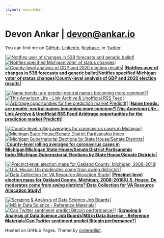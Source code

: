 ```yaml
---
layout: nosidebar
---
```


# Devon Ankar | devon@ankar.io


You can find me on [GitHub](https://github.com/dcadata), [LinkedIn](https://www.linkedin.com/in/dankar), [Keybase](https://keybase.io/devonankar), or [Twitter](https://twitter.com/@devonankar).


<!-- BEGIN HIGHLIGHTS -->

|[![Notifies user of changes in 538 forecasts and generic ballot](/thumbs/fox.png)](https://github.com/dcadata/fivey-is-an-emotional-fox)|[![Notifies specified Michigan voter of status changes](/thumbs/michigan.png)](https://github.com/dcadata/michigan-voter-status)|[![County-level analysis of GDP and 2020 election results](/thumbs/gdp-county-2020.png)](https://github.com/dcadata/county-gdp-2020-elections)|
|[**Notifies user of changes in 538 forecasts and generic ballot**](https://github.com/dcadata/fivey-is-an-emotional-fox)|[**Notifies specified Michigan voter of status changes**](https://github.com/dcadata/michigan-voter-status)|[**County-level analysis of GDP and 2020 election results**](https://github.com/dcadata/county-gdp-2020-elections)|

|[![Name trends: are gender-neutral names becoming more common?](/thumbs/names.png)](https://github.com/dcadata/gender-neutral-names)|[![*This American Life* - Link Archive & Unofficial RSS Feed](/thumbs/tal1.png)](https://github.com/dcadata/this-american-life-archive)|[![Arbitrage opportunities for the prediction market PredictIt](/thumbs/profile.png)](https://github.com/dcadata/predictit-arbitrage)|
|[**Name trends: are gender-neutral names becoming more common?**](https://github.com/dcadata/gender-neutral-names)|[***This American Life* - Link Archive & Unofficial RSS Feed**](https://github.com/dcadata/this-american-life-archive)|[**Arbitrage opportunities for the prediction market PredictIt**](https://github.com/dcadata/predictit-arbitrage)|

|[![County-level rolling averages for coronavirus cases in Michigan](/thumbs/cv-mi.png)](https://github.com/dcadata/cv-mi)|[![Michigan State House/Senate District Partisanship Index](/thumbs/mi-partisanship-index.png)](https://github.com/dcadata/michigan-district-partisanship-index)|[![Michigan Gubernatorial Elections by State House/Senate Districts](/thumbs/mi-gubernatorial-by-district.png)](https://github.com/dcadata/michigan-district-partisanship-index/blob/master/gubernatorial-elections.md)|
|[**County-level rolling averages for coronavirus cases in Michigan**](https://github.com/dcadata/cv-mi)|[**Michigan State House/Senate District Partisanship Index**](https://github.com/dcadata/michigan-district-partisanship-index)|[**Michigan Gubernatorial Elections by State House/Senate Districts**](https://github.com/dcadata/michigan-district-partisanship-index/blob/master/gubernatorial-elections.md)|

|[![Precinct-level election maps for Oakland County, Michigan, 2008-2018](/thumbs/oakland-county.png)](https://github.com/dcadata/michigan-district-partisanship-index/tree/master/_oakland-county#oakland-county-precinct-level-election-maps)|[![U.S. House: Do moderates come from swing districts?](/thumbs/2018-midterms1.png)](/elections-2018/)|[![Data Collection for VA Resource Allocation Study](/thumbs/va-resource.png)](https://github.com/dcadata/va-resource)|
|[**Precinct-level election maps for Oakland County, Michigan, 2008-2018**](https://github.com/dcadata/michigan-district-partisanship-index/tree/master/_oakland-county#oakland-county-precinct-level-election-maps)|[**U.S. House: Do moderates come from swing districts?**](/elections-2018/)|[**Data Collection for VA Resource Allocation Study**](https://github.com/dcadata/va-resource)|

|[![Scraping & Analysis of Data Science Job Boards](/thumbs/jobmap.png)](/ms-coursework/dse6000-scraping-analysis-job-boards/)|[![MS in Data Science - Reference Materials](/thumbs/ms-goodbelly.png)](/ms)|[![Can Twitter sentiment predict Bitcoin performance?](/thumbs/twitter-bitcoin.png)](/twitter-sentiment-predict-bitcoin)|
|[**Scraping & Analysis of Data Science Job Boards**](/ms-coursework/dse6000-scraping-analysis-job-boards/)|[**MS in Data Science - Reference Materials**](/ms)|[**Can Twitter sentiment predict Bitcoin performance?**](/twitter-sentiment-predict-bitcoin)|

<!-- END HIGHLIGHTS -->

Hosted on GitHub Pages. Theme by [orderedlist](https://github.com/orderedlist).